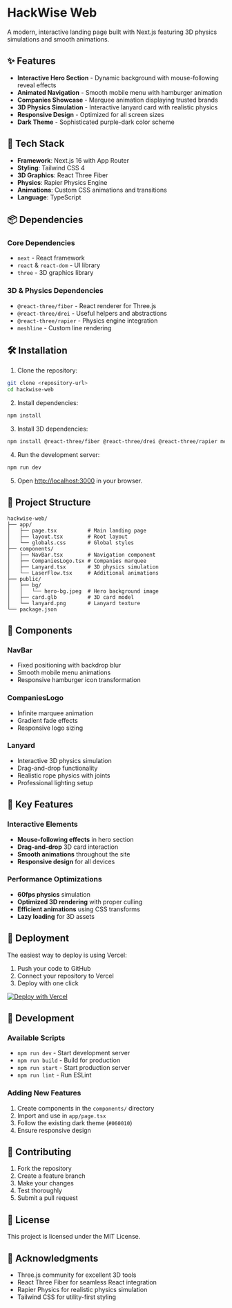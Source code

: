 # HackWise Web

A modern, interactive landing page built with Next.js featuring 3D physics simulations and smooth animations.

## ✨ Features

- **Interactive Hero Section** - Dynamic background with mouse-following reveal effects
- **Animated Navigation** - Smooth mobile menu with hamburger animation
- **Companies Showcase** - Marquee animation displaying trusted brands
- **3D Physics Simulation** - Interactive lanyard card with realistic physics
- **Responsive Design** - Optimized for all screen sizes
- **Dark Theme** - Sophisticated purple-dark color scheme

## 🚀 Tech Stack

- **Framework**: Next.js 16 with App Router
- **Styling**: Tailwind CSS 4
- **3D Graphics**: React Three Fiber
- **Physics**: Rapier Physics Engine
- **Animations**: Custom CSS animations and transitions
- **Language**: TypeScript

## 📦 Dependencies

### Core Dependencies
- `next` - React framework
- `react` & `react-dom` - UI library
- `three` - 3D graphics library

### 3D & Physics Dependencies
- `@react-three/fiber` - React renderer for Three.js
- `@react-three/drei` - Useful helpers and abstractions
- `@react-three/rapier` - Physics engine integration
- `meshline` - Custom line rendering

## 🛠️ Installation

1. Clone the repository:
```bash
git clone <repository-url>
cd hackwise-web
```

2. Install dependencies:
```bash
npm install
```

3. Install 3D dependencies:
```bash
npm install @react-three/fiber @react-three/drei @react-three/rapier meshline
```

4. Run the development server:
```bash
npm run dev
```

5. Open [http://localhost:3000](http://localhost:3000) in your browser.

## 📁 Project Structure

```
hackwise-web/
├── app/
│   ├── page.tsx          # Main landing page
│   ├── layout.tsx        # Root layout
│   └── globals.css       # Global styles
├── components/
│   ├── NavBar.tsx        # Navigation component
│   ├── CompaniesLogo.tsx # Companies marquee
│   ├── Lanyard.tsx       # 3D physics simulation
│   └── LaserFlow.tsx     # Additional animations
├── public/
│   ├── bg/
│   │   └── hero-bg.jpeg  # Hero background image
│   ├── card.glb          # 3D card model
│   └── lanyard.png       # Lanyard texture
└── package.json
```

## 🎨 Components

### NavBar
- Fixed positioning with backdrop blur
- Smooth mobile menu animations
- Responsive hamburger icon transformation

### CompaniesLogo
- Infinite marquee animation
- Gradient fade effects
- Responsive logo sizing

### Lanyard
- Interactive 3D physics simulation
- Drag-and-drop functionality
- Realistic rope physics with joints
- Professional lighting setup

## 🎯 Key Features

### Interactive Elements
- **Mouse-following effects** in hero section
- **Drag-and-drop** 3D card interaction
- **Smooth animations** throughout the site
- **Responsive design** for all devices

### Performance Optimizations
- **60fps physics** simulation
- **Optimized 3D rendering** with proper culling
- **Efficient animations** using CSS transforms
- **Lazy loading** for 3D assets

## 🚀 Deployment

The easiest way to deploy is using Vercel:

1. Push your code to GitHub
2. Connect your repository to Vercel
3. Deploy with one click

[![Deploy with Vercel](https://vercel.com/button)](https://vercel.com/new)

## 📝 Development

### Available Scripts
- `npm run dev` - Start development server
- `npm run build` - Build for production
- `npm run start` - Start production server
- `npm run lint` - Run ESLint

### Adding New Features
1. Create components in the `components/` directory
2. Import and use in `app/page.tsx`
3. Follow the existing dark theme (`#060010`)
4. Ensure responsive design

## 🤝 Contributing

1. Fork the repository
2. Create a feature branch
3. Make your changes
4. Test thoroughly
5. Submit a pull request

## 📄 License

This project is licensed under the MIT License.

## 🙏 Acknowledgments

- Three.js community for excellent 3D tools
- React Three Fiber for seamless React integration
- Rapier Physics for realistic physics simulation
- Tailwind CSS for utility-first styling